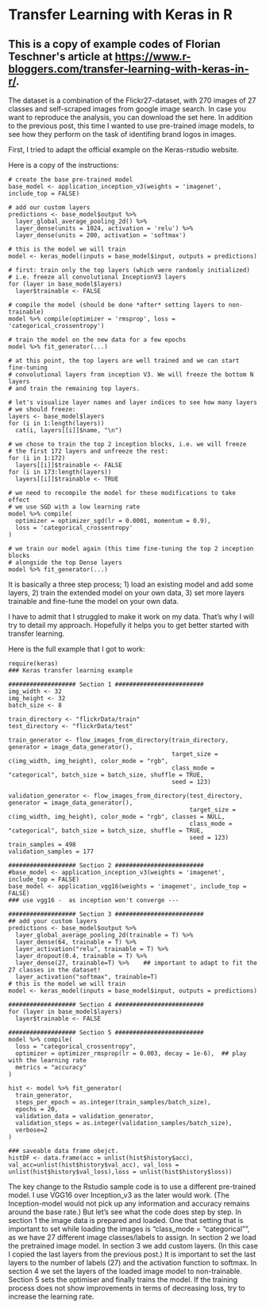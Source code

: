 # Transfer Learning with Keras in R
## This is a copy of example codes of Florian Teschner's article at https://www.r-bloggers.com/transfer-learning-with-keras-in-r/.
The dataset is a combination of the Flickr27-dataset, with 270 images of 27 classes and self-scraped images from google image search. In case you want to reproduce the analysis, you can download the set here.
In addition to the previous post, this time I wanted to use pre-trained image models, to see how they perform on the task of identifing brand logos in images.

First, I tried to adapt the official example on the Keras-rstudio website.

Here is a copy of the instructions:
    
```
# create the base pre-trained model
base_model <- application_inception_v3(weights = 'imagenet', include_top = FALSE)
 
# add our custom layers
predictions <- base_model$output %>% 
  layer_global_average_pooling_2d() %>% 
  layer_dense(units = 1024, activation = 'relu') %>% 
  layer_dense(units = 200, activation = 'softmax')
 
# this is the model we will train
model <- keras_model(inputs = base_model$input, outputs = predictions)
 
# first: train only the top layers (which were randomly initialized)
# i.e. freeze all convolutional InceptionV3 layers
for (layer in base_model$layers)
  layer$trainable <- FALSE
 
# compile the model (should be done *after* setting layers to non-trainable)
model %>% compile(optimizer = 'rmsprop', loss = 'categorical_crossentropy')
 
# train the model on the new data for a few epochs
model %>% fit_generator(...)
 
# at this point, the top layers are well trained and we can start fine-tuning
# convolutional layers from inception V3. We will freeze the bottom N layers
# and train the remaining top layers.
 
# let's visualize layer names and layer indices to see how many layers
# we should freeze:
layers <- base_model$layers
for (i in 1:length(layers))
  cat(i, layers[[i]]$name, "\n")
 
# we chose to train the top 2 inception blocks, i.e. we will freeze
# the first 172 layers and unfreeze the rest:
for (i in 1:172)
  layers[[i]]$trainable <- FALSE
for (i in 173:length(layers))
  layers[[i]]$trainable <- TRUE
 
# we need to recompile the model for these modifications to take effect
# we use SGD with a low learning rate
model %>% compile(
  optimizer = optimizer_sgd(lr = 0.0001, momentum = 0.9), 
  loss = 'categorical_crossentropy'
)
 
# we train our model again (this time fine-tuning the top 2 inception blocks
# alongside the top Dense layers
model %>% fit_generator(...)
```

It is basically a three step process; 1) load an existing model and add some layers, 2) train the extended model on your own data, 3) set more layers trainable and fine-tune the model on your own data.

I have to admit that I struggled to make it work on my data. That’s why I will try to detail my approach. Hopefully it helps you to get better started with transfer learning.

Here is the full example that I got to work:

```
require(keras)
### Keras transfer learning example
 
################### Section 1 #########################
img_width <- 32
img_height <- 32
batch_size <- 8
 
train_directory <- "flickrData/train"
test_directory <- "flickrData/test"
 
train_generator <- flow_images_from_directory(train_directory, generator = image_data_generator(),
                                              target_size = c(img_width, img_height), color_mode = "rgb",
                                              class_mode = "categorical", batch_size = batch_size, shuffle = TRUE,
                                              seed = 123)
 
validation_generator <- flow_images_from_directory(test_directory, generator = image_data_generator(),
                                                   target_size = c(img_width, img_height), color_mode = "rgb", classes = NULL,
                                                   class_mode = "categorical", batch_size = batch_size, shuffle = TRUE,
                                                   seed = 123)
train_samples = 498
validation_samples = 177
 
################### Section 2 #########################
#base_model <- application_inception_v3(weights = 'imagenet', include_top = FALSE)
base_model <- application_vgg16(weights = 'imagenet', include_top = FALSE)
### use vgg16 -  as inception won't converge --- 
 
################### Section 3 #########################
## add your custom layers
predictions <- base_model$output %>% 
  layer_global_average_pooling_2d(trainable = T) %>% 
  layer_dense(64, trainable = T) %>%
  layer_activation("relu", trainable = T) %>%
  layer_dropout(0.4, trainable = T) %>%
  layer_dense(27, trainable=T) %>%    ## important to adapt to fit the 27 classes in the dataset!
  layer_activation("softmax", trainable=T)
# this is the model we will train
model <- keras_model(inputs = base_model$input, outputs = predictions)
 
################### Section 4 #########################
for (layer in base_model$layers)
  layer$trainable <- FALSE
 
################### Section 5 #########################
model %>% compile(
  loss = "categorical_crossentropy",
  optimizer = optimizer_rmsprop(lr = 0.003, decay = 1e-6),  ## play with the learning rate
  metrics = "accuracy"
)
 
hist <- model %>% fit_generator(
  train_generator,
  steps_per_epoch = as.integer(train_samples/batch_size), 
  epochs = 20, 
  validation_data = validation_generator,
  validation_steps = as.integer(validation_samples/batch_size),
  verbose=2
)
 
### saveable data frame obejct.
histDF <- data.frame(acc = unlist(hist$history$acc), val_acc=unlist(hist$history$val_acc), val_loss = unlist(hist$history$val_loss),loss = unlist(hist$history$loss))
```
The key change to the Rstudio sample code is to use a different pre-trained model. I use VGG16 over Inception_v3 as the later would work. (The Inception-model would not pick up any information and accuracy remains around the base rate.)
But let’s see what the code does step by step.
In section 1 the image data is prepared and loaded. One that setting that is important to set while loading the images is “class_mode = “categorical””, as we have 27 different image classes/labels to assign. In section 2 we load the pretrained image model.
In section 3 we add custom layers. (In this case I copied the last layers from the previous post.) It is important to set the last layers to the number of labels (27) and the activation function to softmax.
In section 4 we set the layers of the loaded image model to non-trainable.
Section 5 sets the optimiser and finally trains the model. If the training process does not show improvements in terms of decreasing loss, try to increase the learning rate.
